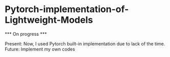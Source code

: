 # Pytorch-implementation-of-Lightweight-Models

  *** On progress ***

Present: Now, I used Pytorch built-in implementation due to lack of the time.
<br/>
Future: Implement my own codes
